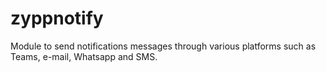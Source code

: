 # zyppnotify
Module to send notifications messages through various platforms such as Teams, e-mail, Whatsapp and SMS.

